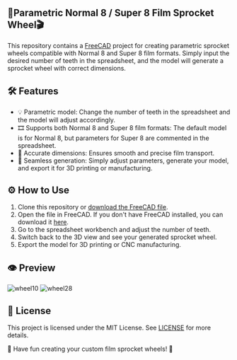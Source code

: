 ## 🎥Parametric Normal 8 / Super 8 Film Sprocket Wheel🎬

This repository contains a [FreeCAD](https://github.com/FreeCAD/FreeCAD) project for creating parametric sprocket wheels compatible with Normal 8 and Super 8 film formats. Simply input the desired number of teeth in the spreadsheet, and the model will generate a sprocket wheel with correct dimensions.

## 🛠️ Features

- 💡 Parametric model: Change the number of teeth in the spreadsheet and the model will adjust accordingly.
- 🎞️ Supports both Normal 8 and Super 8 film formats: The default model is for Normal 8, but parameters for Super 8 are commented in the spreadsheet.
- 📏 Accurate dimensions: Ensures smooth and precise film transport.
- 🔄 Seamless generation: Simply adjust parameters, generate your model, and export it for 3D printing or manufacturing.

## ⚙️ How to Use

1. Clone this repository or [download the FreeCAD file](sprocketwheel.FCStd).
2. Open the file in FreeCAD. If you don't have FreeCAD installed, you can download it [here](https://www.freecadweb.org/downloads.php).
3. Go to the spreadsheet workbench and adjust the number of teeth.
4. Switch back to the 3D view and see your generated sprocket wheel.
5. Export the model for 3D printing or CNC manufacturing.

## 👁️ Preview

![wheel10](https://github.com/simonbuehler/Super8SprocketWheel/assets/78061/3ee3add5-e589-4b91-a99c-fb7b64cc9927)
![wheel28](https://github.com/simonbuehler/Super8SprocketWheel/assets/78061/e90c14ef-be5a-4bc3-8aee-06be8c6a7e12)

## 📄 License

This project is licensed under the MIT License. See [LICENSE](LICENSE) for more details.

🎉 Have fun creating your custom film sprocket wheels! 🎉
